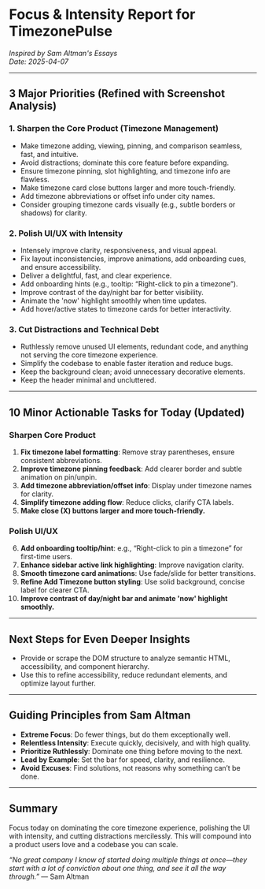 # Focus & Intensity Report for TimezonePulse  
*Inspired by Sam Altman's Essays*  
*Date: 2025-04-07*  

---

## 3 Major Priorities (Refined with Screenshot Analysis)

### 1. Sharpen the Core Product (Timezone Management)
- Make timezone adding, viewing, pinning, and comparison seamless, fast, and intuitive.
- Avoid distractions; dominate this core feature before expanding.
- Ensure timezone pinning, slot highlighting, and timezone info are flawless.
- Make timezone card close buttons larger and more touch-friendly.
- Add timezone abbreviations or offset info under city names.
- Consider grouping timezone cards visually (e.g., subtle borders or shadows) for clarity.

### 2. Polish UI/UX with Intensity
- Intensely improve clarity, responsiveness, and visual appeal.
- Fix layout inconsistencies, improve animations, add onboarding cues, and ensure accessibility.
- Deliver a delightful, fast, and clear experience.
- Add onboarding hints (e.g., tooltip: “Right-click to pin a timezone”).
- Improve contrast of the day/night bar for better visibility.
- Animate the 'now' highlight smoothly when time updates.
- Add hover/active states to timezone cards for better interactivity.

### 3. Cut Distractions and Technical Debt
- Ruthlessly remove unused UI elements, redundant code, and anything not serving the core timezone experience.
- Simplify the codebase to enable faster iteration and reduce bugs.
- Keep the background clean; avoid unnecessary decorative elements.
- Keep the header minimal and uncluttered.

---

## 10 Minor Actionable Tasks for Today (Updated)

### Sharpen Core Product
1. **Fix timezone label formatting**: Remove stray parentheses, ensure consistent abbreviations.
2. **Improve timezone pinning feedback**: Add clearer border and subtle animation on pin/unpin.
3. **Add timezone abbreviation/offset info**: Display under timezone names for clarity.
4. **Simplify timezone adding flow**: Reduce clicks, clarify CTA labels.
5. **Make close (X) buttons larger and more touch-friendly.**

### Polish UI/UX
6. **Add onboarding tooltip/hint**: e.g., “Right-click to pin a timezone” for first-time users.
7. **Enhance sidebar active link highlighting**: Improve navigation clarity.
8. **Smooth timezone card animations**: Use fade/slide for better transitions.
9. **Refine Add Timezone button styling**: Use solid background, concise label for clearer CTA.
10. **Improve contrast of day/night bar and animate 'now' highlight smoothly.**

---

## Next Steps for Even Deeper Insights
- Provide or scrape the DOM structure to analyze semantic HTML, accessibility, and component hierarchy.
- Use this to refine accessibility, reduce redundant elements, and optimize layout further.

---

## Guiding Principles from Sam Altman
- **Extreme Focus**: Do fewer things, but do them exceptionally well.
- **Relentless Intensity**: Execute quickly, decisively, and with high quality.
- **Prioritize Ruthlessly**: Dominate one thing before moving to the next.
- **Lead by Example**: Set the bar for speed, clarity, and resilience.
- **Avoid Excuses**: Find solutions, not reasons why something can’t be done.

---

## Summary
Focus today on dominating the core timezone experience, polishing the UI with intensity, and cutting distractions mercilessly. This will compound into a product users love and a codebase you can scale.

*“No great company I know of started doing multiple things at once—they start with a lot of conviction about one thing, and see it all the way through.”* — Sam Altman
